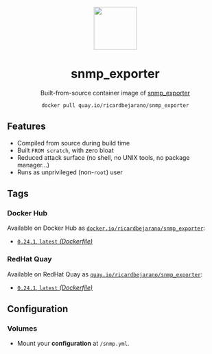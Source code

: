 <div align="center">
	<p><img src="https://em-content.zobj.net/thumbs/160/apple/325/fire_1f525.png" width="100px"></p>
	<h1>snmp_exporter</h1>
	<p>Built-from-source container image of <a href="https://github.com/prometheus/snmp_exporter">snmp_exporter</a></p>
	<code>docker pull quay.io/ricardbejarano/snmp_exporter</code>
</div>


## Features

* Compiled from source during build time
* Built `FROM scratch`, with zero bloat
* Reduced attack surface (no shell, no UNIX tools, no package manager...)
* Runs as unprivileged (non-`root`) user


## Tags

### Docker Hub

Available on Docker Hub as [`docker.io/ricardbejarano/snmp_exporter`](https://hub.docker.com/r/ricardbejarano/snmp_exporter):

- [`0.24.1`, `latest` *(Dockerfile)*](Dockerfile)

### RedHat Quay

Available on RedHat Quay as [`quay.io/ricardbejarano/snmp_exporter`](https://quay.io/repository/ricardbejarano/snmp_exporter):

- [`0.24.1`, `latest` *(Dockerfile)*](Dockerfile)


## Configuration

### Volumes

- Mount your **configuration** at `/snmp.yml`.
